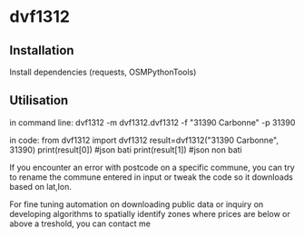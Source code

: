 # dvf1312

## Installation

Install dependencies (requests, OSMPythonTools)

## Utilisation

in command line: 
dvf1312 -m dvf1312.dvf1312 -f "31390 Carbonne" -p 31390

in code:
from dvf1312 import dvf1312
result=dvf1312("31390 Carbonne", 31390)
print(result[0]) #json bati
print(result[1]) #json non bati

If you encounter an error with postcode on a specific commune, 
you can try to rename the commune entered in input or tweak 
the code so it downloads based on lat,lon.

For fine tuning automation on downloading public data or
inquiry on developing algorithms to spatially identify 
zones where prices are below or above a treshold,
you can contact me
